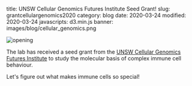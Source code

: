 title: UNSW Cellular Genomics Futures Institute Seed Grant!
slug: grantcellulargenomics2020
category: blog
date: 2020-03-24
modified: 2020-03-24
javascripts: d3.min.js
banner: images/blog/cellular_genomics.png

![opening](images/blog/cellular_genomics.png)

The lab has received a seed grant from the [UNSW Cellular Genomics Futures Institute](https://research.unsw.edu.au/unsw-cellular-genomics-futures-institute) to study the molecular basis of complex immune cell behaviour.

Let's figure out what makes immune cells so special!
